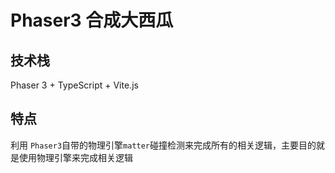 # Phaser3 合成大西瓜

## 技术栈
Phaser 3 + TypeScript + Vite.js 

## 特点
利用 `Phaser3`自带的物理引擎`matter`碰撞检测来完成所有的相关逻辑，主要目的就是使用物理引擎来完成相关逻辑

